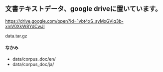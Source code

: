 ## 文書テキストデータ、google driveに置いています。

https://drive.google.com/open?id=1vbt4xS_syMxGViq3b-xmV0XkW8YdCwJI

data.tar.gz

#### なかみ
- data/corpus_doc/en/
- data/corpus_doc/ja/
